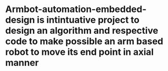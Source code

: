 # Armbot-automation-embedded-design is intintuative project to design an algorithm and respective code to make possible an arm based robot to move its end point in axial manner

